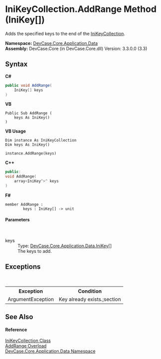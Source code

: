 # IniKeyCollection.AddRange Method (IniKey[])
 

Adds the specified keys to the end of the <a href="T_DevCase_Core_Application_Data_IniKeyCollection">IniKeyCollection</a>.

**Namespace:**&nbsp;<a href="N_DevCase_Core_Application_Data">DevCase.Core.Application.Data</a><br />**Assembly:**&nbsp;DevCase.Core (in DevCase.Core.dll) Version: 3.3.0.0 (3.3)

## Syntax

**C#**<br />
``` C#
public void AddRange(
	IniKey[] keys
)
```

**VB**<br />
``` VB
Public Sub AddRange ( 
	keys As IniKey()
)
```

**VB Usage**<br />
``` VB Usage
Dim instance As IniKeyCollection
Dim keys As IniKey()

instance.AddRange(keys)
```

**C++**<br />
``` C++
public:
void AddRange(
	array<IniKey^>^ keys
)
```

**F#**<br />
``` F#
member AddRange : 
        keys : IniKey[] -> unit 

```


#### Parameters
&nbsp;<dl><dt>keys</dt><dd>Type: <a href="T_DevCase_Core_Application_Data_IniKey">DevCase.Core.Application.Data.IniKey</a>[]<br />The keys to add.</dd></dl>

## Exceptions
&nbsp;<table><tr><th>Exception</th><th>Condition</th></tr><tr><td>ArgumentException</td><td>Key already exists.;section</td></tr></table>

## See Also


#### Reference
<a href="T_DevCase_Core_Application_Data_IniKeyCollection">IniKeyCollection Class</a><br /><a href="Overload_DevCase_Core_Application_Data_IniKeyCollection_AddRange">AddRange Overload</a><br /><a href="N_DevCase_Core_Application_Data">DevCase.Core.Application.Data Namespace</a><br />